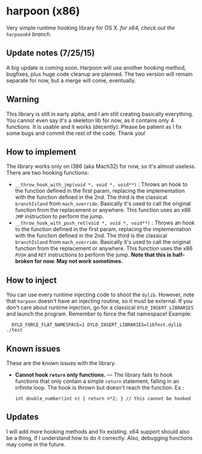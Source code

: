 # harpoon (x86)
Very simple runtime hooking library for OS X. *for x64, check out the `harpoon64` branch.*

## Update notes (7/25/15)
A big update is coming soon. Harpoon will use another hooking method, bugfixes, plus huge code cleanup are planned. The two version will remain separate for now, but a merge will come, eventually.

## Warning
This library is still in early alpha, and I am still creating basically everything. You cannot even say it's a skeleton lib for now, as it contains only 4 functions. It is usable and it works (decently). Please be patient as I fix some bugs and commit the rest of the code. Thank you!

## How to implement
The library works only on i386 (aka Mach32) for now, so it's almost useless. There are two hooking functions:
* `__throw_hook_with_jmp(void *, void *, void**)` : Throws an hook to the function defined in the first param, replacing the implementation with the function defined in the 2nd. The third is the classical `branchIsland` from `mach_override`. Basically it's used to call the original function from the replacement or anywhere. This function uses an x86 `JMP` instruction to perform the jump.
* `__throw_hook_with_push_ret(void *, void *, void**)` : Throws an hook to the function defined in the first param, replacing the implementation with the function defined in the 2nd. The third is the classical `branchIsland` from `mach_override`. Basically it's used to call the original function from the replacement or anywhere. This function uses the x86 `PUSH` and `RET` instructions to perform the jump. **Note that this is half-broken for now. May not work sometimes.**

## How to inject
You can use every runtime injecting code to shoot the `dylib`. However, note that `harpoon` doesn't have an injecting routine, so it must be external. If you don't care about runtime injection, go for a classical `DYLD_INSERT_LIBRARIES` and launch the program. Remember to force the flat namespace! Example:
  
      DYLD_FORCE_FLAT_NAMESPACE=1 DYLD_INSERT_LIBRARIES=libTest.dylib ./test

## Known issues
These are the known issues with the library.

* **Cannot hook `return` only functions.** –– The library fails to hook functions that only contain a simple `return` statement, falling in an infinite loop. The hook is thrown but doesn't reach the function. Ex.:

  `int double_number(int n) { return n*2; } // this cannot be hooked`

## Updates
I will add more hooking methods and fix existing. x64 support should also be a thing, if I understand how to do it correctly. Also, debugging functions may come in the future.
